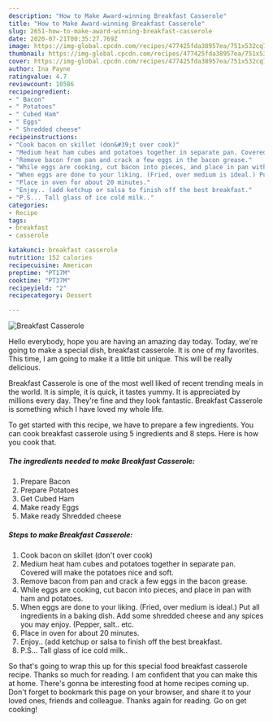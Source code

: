 ```yaml
---
description: "How to Make Award-winning Breakfast Casserole"
title: "How to Make Award-winning Breakfast Casserole"
slug: 2651-how-to-make-award-winning-breakfast-casserole
date: 2020-07-21T00:35:27.769Z
image: https://img-global.cpcdn.com/recipes/477425fda38957ea/751x532cq70/breakfast-casserole-recipe-main-photo.jpg
thumbnail: https://img-global.cpcdn.com/recipes/477425fda38957ea/751x532cq70/breakfast-casserole-recipe-main-photo.jpg
cover: https://img-global.cpcdn.com/recipes/477425fda38957ea/751x532cq70/breakfast-casserole-recipe-main-photo.jpg
author: Ina Payne
ratingvalue: 4.7
reviewcount: 10586
recipeingredient:
- " Bacon"
- " Potatoes"
- " Cubed Ham"
- " Eggs"
- " Shredded cheese"
recipeinstructions:
- "Cook bacon on skillet (don&#39;t over cook)"
- "Medium heat ham cubes and potatoes together in separate pan. Covered will make the potatoes nice and soft."
- "Remove bacon from pan and crack a few eggs in the bacon grease."
- "While eggs are cooking, cut bacon into pieces, and place in pan with ham and potatoes."
- "When eggs are done to your liking. (Fried, over medium is ideal.) Put all ingredients in a baking dish. Add some shredded cheese and any spices you may enjoy. (Pepper, salt.. etc."
- "Place in oven for about 20 minutes."
- "Enjoy.. (add ketchup or salsa to finish off the best breakfast."
- "P.S... Tall glass of ice cold milk.."
categories:
- Recipe
tags:
- breakfast
- casserole

katakunci: breakfast casserole 
nutrition: 152 calories
recipecuisine: American
preptime: "PT17M"
cooktime: "PT37M"
recipeyield: "2"
recipecategory: Dessert

---
```



![Breakfast Casserole](https://img-global.cpcdn.com/recipes/477425fda38957ea/751x532cq70/breakfast-casserole-recipe-main-photo.jpg)

Hello everybody, hope you are having an amazing day today. Today, we're going to make a special dish, breakfast casserole. It is one of my favorites. This time, I am going to make it a little bit unique. This will be really delicious.



Breakfast Casserole is one of the most well liked of recent trending meals in the world. It is simple, it is quick, it tastes yummy. It is appreciated by millions every day. They're fine and they look fantastic. Breakfast Casserole is something which I have loved my whole life.


To get started with this recipe, we have to prepare a few ingredients. You can cook breakfast casserole using 5 ingredients and 8 steps. Here is how you cook that.

<!--inarticleads1-->

##### The ingredients needed to make Breakfast Casserole:

1. Prepare  Bacon
1. Prepare  Potatoes
1. Get  Cubed Ham
1. Make ready  Eggs
1. Make ready  Shredded cheese




<!--inarticleads2-->

##### Steps to make Breakfast Casserole:

1. Cook bacon on skillet (don&#39;t over cook)
1. Medium heat ham cubes and potatoes together in separate pan. Covered will make the potatoes nice and soft.
1. Remove bacon from pan and crack a few eggs in the bacon grease.
1. While eggs are cooking, cut bacon into pieces, and place in pan with ham and potatoes.
1. When eggs are done to your liking. (Fried, over medium is ideal.) Put all ingredients in a baking dish. Add some shredded cheese and any spices you may enjoy. (Pepper, salt.. etc.
1. Place in oven for about 20 minutes.
1. Enjoy.. (add ketchup or salsa to finish off the best breakfast.
1. P.S... Tall glass of ice cold milk..




So that's going to wrap this up for this special food breakfast casserole recipe. Thanks so much for reading. I am confident that you can make this at home. There's gonna be interesting food at home recipes coming up. Don't forget to bookmark this page on your browser, and share it to your loved ones, friends and colleague. Thanks again for reading. Go on get cooking!
